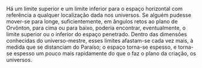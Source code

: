 ﻿Há um limite superior e um limite inferior para o espaço horizontal com referência a qualquer localização dada nos universos. Se alguém pudesse mover-se para longe, suficientemente, em ângulos retos ao plano de Orvônton, para cima ou para baixo, poderia encontrar, eventualmente, o limite superior ou o inferior do espaço penetrado. Dentro das dimensões conhecidas do universo-mestre, esses limites afastam-se cada vez mais, à medida que se distanciam do Paraíso; o espaço torna-se espesso, e torna-se espesso um pouco mais rapidamente do que o faz o plano da criação, os universos.